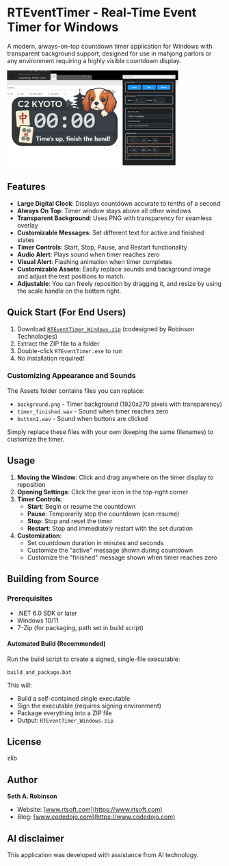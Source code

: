 # RTEventTimer - Real-Time Event Timer for Windows

A modern, always-on-top countdown timer application for Windows with transparent background support, designed for use in mahjong parlors or any environment requiring a highly visible countdown display.

<a href="Assets/screenshot.png"><img src="Assets/screenshot.png" width="400" alt="RTEventTimer Screenshot"></a>

## Features

- **Large Digital Clock**: Displays countdown accurate to tenths of a second
- **Always On Top**: Timer window stays above all other windows
- **Transparent Background**: Uses PNG with transparency for seamless overlay
- **Customizable Messages**: Set different text for active and finished states
- **Timer Controls**: Start, Stop, Pause, and Restart functionality
- **Audio Alert**: Plays sound when timer reaches zero
- **Visual Alert**: Flashing animation when timer completes
- **Customizable Assets**: Easily replace sounds and background image and adjust the text positions to match.
- **Adjustable**: You can freely reposition by dragging it, and resize by using the scale handle on the bottom right.


## Quick Start (For End Users)

1. Download [`RTEventTimer_Windows.zip`](RTEventTimer_Windows.zip) (codesigned by Robinson Technologies)
2. Extract the ZIP file to a folder
3. Double-click `RTEventTimer.exe` to run
4. No installation required!

### Customizing Appearance and Sounds

The Assets folder contains files you can replace:
- `background.png` - Timer background (1920x270 pixels with transparency)
- `timer_finished.wav` - Sound when timer reaches zero
- `button1.wav` - Sound when buttons are clicked

Simply replace these files with your own (keeping the same filenames) to customize the timer.

## Usage

1. **Moving the Window**: Click and drag anywhere on the timer display to reposition
2. **Opening Settings**: Click the gear icon in the top-right corner
3. **Timer Controls**:
   - **Start**: Begin or resume the countdown
   - **Pause**: Temporarily stop the countdown (can resume)
   - **Stop**: Stop and reset the timer
   - **Restart**: Stop and immediately restart with the set duration
4. **Customization**:
   - Set countdown duration in minutes and seconds
   - Customize the "active" message shown during countdown
   - Customize the "finished" message shown when timer reaches zero

## Building from Source

### Prerequisites

- .NET 6.0 SDK or later
- Windows 10/11
- 7-Zip (for packaging, path set in build script)


#### Automated Build (Recommended)

Run the build script to create a signed, single-file executable:

```batch
build_and_package.bat
```

This will:
- Build a self-contained single executable
- Sign the executable (requires signing environment)
- Package everything into a ZIP file
- Output: `RTEventTimer_Windows.zip`


## License

zlib

## Author

**Seth A. Robinson**
- Website: [www.rtsoft.com](https://www.rtsoft.com)
- Blog: [www.codedojo.com](https://www.codedojo.com)

## AI disclaimer

This application was developed with assistance from AI technology.